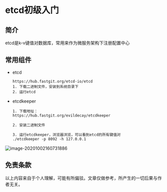 # etcd初级入门

## 简介

etcd是k-v键值对数据库，常用来作为微服务架构下注册配置中心

## 常用组件

- etcd

  ```
  https://hub.fastgit.org/etcd-io/etcd
  1. 下载二进制文件，安装到系统目录下
  2. 运行etcd
  ```

  

- etcdkeeper

  ````
  1. 下载地址：
  https://hub.fastgit.org/evildecay/etcdkeeper
  
  2. 安装二进制文件
  
  3. 运行etcdkeeper，浏览器浏览，可以看到etcd的所有键值对
  ./etcdkeeper -p 8092 -h 127.0.0.1
  ````

![image-20201002160731886](/Users/mac/tg-git/coding_net/grocery/dailylog/attach/images/image-20201002160731886.png)

## 免责条款

以上内容来自于个人理解，可能有所偏驳。文章仅做参考，所产生的一切后果与作者无关。